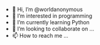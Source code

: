 - 👋 Hi, I’m @worldanonymous
- 👀 I’m interested in programming
- 🌱 I’m currently learning Python
- 💞️ I’m looking to collaborate on ...
- 📫 How to reach me ...

<!---
worldanonymous/worldanonymous is a ✨ special ✨ repository because its `README.md` (this file) appears on your GitHub profile.
fuck
